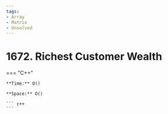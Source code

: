 ```yaml
---
tags:
- Array
- Matrix
- Unsolved
---
```



# 1672. Richest Customer Wealth

=== "C++"

    **Time:** O()

    **Space:** O()

    ``` c++
    ```